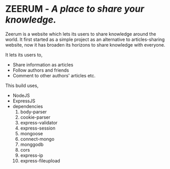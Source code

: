 # ZEERUM - *A place to share your knowledge.*
Zeerum is a website which lets its users to share knowledge around the world. It first started as a simple project as an alternative to articles-sharing website, now it has broaden its horizons to share knowledge with everyone. 

It lets its users to,
- Share information as articles
- Follow authors and friends
- Comment to other authors' articles etc.

This build uses,
- NodeJS
- ExpressJS
- dependencies
  1. body-parser
  2. cookie-parser
  3. express-validator
  4. express-session
  5. mongoose
  6. connect-mongo
  7. monggodb
  8. cors
  9. express-ip
  10. express-fileupload  



